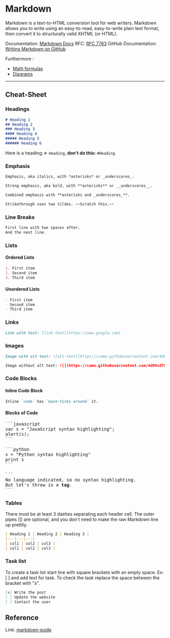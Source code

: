 # Markdown

Markdown is a text-to-HTML conversion tool for web writers. Markdown allows you to write using an easy-to-read, easy-to-write plain text format, then convert it to structurally valid XHTML (or HTML).

Documentation: [Markdown Docs](https://daringfireball.net/projects/markdown/)
RFC: [RFC 7763](https://www.rfc-editor.org/rfc/rfc7763)
GitHub Documentation: [Writing Markdown on GitHub](https://docs.github.com/en/get-started/writing-on-github)

Furthermore : 
- [Math formulas](https://docs.github.com/en/get-started/writing-on-github/working-with-advanced-formatting/writing-mathematical-expressions) 
- [Diagrams](https://github.blog/2022-02-14-include-diagrams-markdown-files-mermaid/)


---
## Cheat-Sheet

### Headings
```markdown
# Heading 1
## Heading 2
### Heading 3
#### Heading 4
##### Heading 5
###### Heading 6
```

Here is a heading: `# Heading`, **don't do this:** `#Heading` 

### Emphasis
```markdown
Emphasis, aka italics, with *asterisks* or _underscores_.

Strong emphasis, aka bold, with **asterisks** or __underscores__.

Combined emphasis with **asterisks and _underscores_**.

Strikethrough uses two tildes. ~~Scratch this.~~
```

### Line Breaks
```markdown
First line with two spaces after.  
And the next line.
```

### Lists

#### Ordered Lists
```markdown
1. First item
2. Second item
3. Third item
```

#### Unordered Lists
```markdown
- First item
- Second item
- Third item
```

### Links
```markdown
Link with text: [link-text](https://www.google.com)
```

### Images
```markdown
Image with alt text: ![alt-text](https://camo.githubusercontent.com/4d89cd791580bfb19080f8b0844ba7e1235aa4becc3f43dfd708a769e257d8de/68747470733a2f2f636e642d70726f642d312e73332e75732d776573742d3030342e6261636b626c617a6562322e636f6d2f6e65772d62616e6e6572342d7363616c65642d666f722d6769746875622e6a7067)

Image without alt text: ![](https://camo.githubusercontent.com/4d89cd791580bfb19080f8b0844ba7e1235aa4becc3f43dfd708a769e257d8de/68747470733a2f2f636e642d70726f642d312e73332e75732d776573742d3030342e6261636b626c617a6562322e636f6d2f6e65772d62616e6e6572342d7363616c65642d666f722d6769746875622e6a7067)
```

### Code Blocks

#### Inline Code Block
```markdown
Inline `code` has `back-ticks around` it.
```

#### Blocks of Code
<pre>
```javascript
var s = "JavaScript syntax highlighting";
alert(s);
```
 
```python
s = "Python syntax highlighting"
print s
```
 
```
No language indicated, so no syntax highlighting. 
But let's throw in a <b>tag</b>.
```
</pre>

### Tables

There must be at least 3 dashes separating each header cell.
The outer pipes (|) are optional, and you don't need to make the raw Markdown line up prettily.

```markdown
| Heading 1 | Heading 2 | Heading 3 |
|---|---|---|
| col1 | col2 | col3 |
| col1 | col2 | col3 |
```

### Task list

To create a task list start line with square brackets with an empty space.
Ex: [ <space> ] and add text for task.
To check the task replace the space between the bracket with "x".

```markdown
[x] Write the post
[ ] Update the website
[ ] Contact the user
```

## Reference

Link: [markdown guide](https://www.markdownguide.org/cheat-sheet)